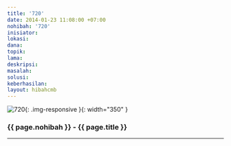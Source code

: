 ```yaml
---
title: '720'
date: 2014-01-23 11:08:00 +07:00
nohibah: '720'
inisiator:
lokasi:
dana:
topik:
lama:
deskripsi:
masalah:
solusi:
keberhasilan:
layout: hibahcmb
---
```


![720](/static/img/hibahcmb/720.png){: .img-responsive }{: width="350" }

### {{ page.nohibah }} - {{ page.title }}

---
